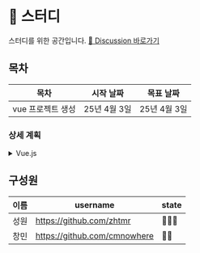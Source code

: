 # 🌱 스터디

스터디를 위한 공간입니다. [📒 Discussion 바로가기](https://github.com/script-smiths/vue/discussions)  


## 목차
| 목차 | 시작 날짜 | 목표 날짜 |
| ---- | ------ | ----- |
| vue 프로젝트 생성 | 25년 4월 3일 | 25년 4월 3일 |  |

### 상세 계획

<details>
<summary> Vue.js </summary>
    
#### 📖 Vue.js 프로젝트 투입 일주일 전
| 날짜 | 목표 섹션 | 창민 | 성원 |
| --- | ------- | --- | --- | 
| 4월 3일(목) | Chapter 1 |   ✅    |  ✅   |

</details>




## 구성원
| 이름 | username | state |
| --- | --- | --- |
| 성원 | https://github.com/zhtmr |   👨‍💻👑  |
| 창민 | https://github.com/cmnowhere |  👩‍💻  |
